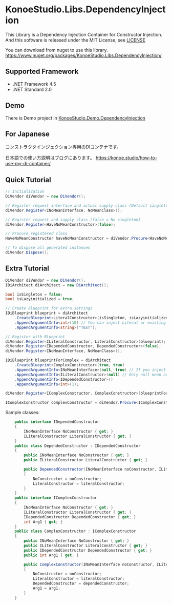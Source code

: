 # KonoeStudio.Libs.DependencyInjection
This Library is a Dependency Injection Container for Constructor Injection.
And this software is released under the MIT License, see [LICENSE](https://github.com/18konoe/KonoeStudio.Libs.DependencyInjection/blob/master/LICENSE)

You can download from nuget to use this library.
https://www.nuget.org/packages/KonoeStudio.Libs.DependencyInjection/

## Supported Framework
* .NET Framework 4.5
* .NET Standard 2.0

## Demo
There is Demo project in [KonoeStudio.Demo.DependencyInjection](https://github.com/18konoe/KonoeStudio.Demo.DependencyInjection)

## For Japanese
コンストラクタインジェクション専用のDIコンテナです。

日本語での使い方説明はブログにあります。
https://konoe.studio/how-to-use-my-di-container/

## Quick Tutorial

```csharp
// Initialization
DiVendor diVendor = new DiVendor();

// Register request interface and actual supply class (Default singleton, lazy initialized)
diVendor.Register<INoMeanInterface, NoMeanClass>();

// Register request and supply class (false = No singleton)
diVendor.Register<HaveNoMeanConstructor>(false);

// Procure registered class
HaveNoMeanConstructor haveNoMeanConstructor = diVendor.Procure<HaveNoMeanConstructor>();

// To dispose all generated instances
diVendor.Dispose();
```

## Extra Tutorial

```csharp
DiVendor diVendor = new DiVendor();
IDiArchitect diArchitect = new DiArchitect();

bool isSingleton = false;
bool isLazyinitialized = true;

// Create blueprint for extra settings
IDiBlueprint blueprint = diArchitect
    .CreateBlueprint<LiteralConstructor>(isSingleton, isLazyinitialized)
    .AppendArgumentInfo<int>(10) // You can inject Literal or existing value
    .AppendArgumentInfo<string>("TEST");

// Register with Blueprint
diVendor.Register<ILiteralConstructor, LiteralConstructor>(blueprint);
diVendor.Register<IDependedConstructor, DependedConstructor>(false);
diVendor.Register<INoMeanInterface, NoMeanClass>();

IDiBlueprint blueprintForComplex = diArchitect
    .CreateBlueprint<ComplexConstructor>(true, true)
    .AppendArgumentInfo<INoMeanInterface>(null, true) // If you inject null
    .AppendArgumentInfo<ILiteralConstructor>(null) // Only null mean auto inject
    .AppendArgumentInfo<IDependedConstructor>()
    .AppendArgumentInfo<int>(1);

diVendor.Register<IComplexConstructor, ComplexConstructor>(blueprintForComplex);

IComplexConstructor complexConstructor = diVendor.Procure<IComplexConstructor>();
```

Sample classes:
```csharp
    public interface IDependedConstructor
    {
        INoMeanInterface NoConstructor { get; }
        ILiteralConstructor LiteralConstructor { get; }
    }
    public class DependedConstructor : IDependedConstructor
    {
        public INoMeanInterface NoConstructor { get; }
        public ILiteralConstructor LiteralConstructor { get; }

        public DependedConstructor(INoMeanInterface noConstructor, ILiteralConstructor literalConstructor)
        {
            NoConstructor = noConstructor;
            LiteralConstructor = literalConstructor;
        }
    }
    public interface IComplexConstructor
    {
        INoMeanInterface NoConstructor { get; }
        ILiteralConstructor LiteralConstructor { get; }
        IDependedConstructor DependedConstructor { get; }
        int Arg1 { get; }
    }
    public class ComplexConstructor : IComplexConstructor
    {
        public INoMeanInterface NoConstructor { get; }
        public ILiteralConstructor LiteralConstructor { get; }
        public IDependedConstructor DependedConstructor { get; }
        public int Arg1 { get; }

        public ComplexConstructor(INoMeanInterface noConstructor, ILiteralConstructor literalConstructor, IDependedConstructor dependedConstructor, int arg1)
        {
            NoConstructor = noConstructor;
            LiteralConstructor = literalConstructor;
            DependedConstructor = dependedConstructor;
            Arg1 = arg1;
        }
    }
```

